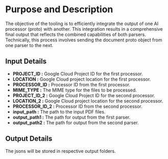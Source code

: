 # Purpose and Description
The objective of the tooling is to efficiently integrate the output of one AI processor (proto) with another. This integration results in a comprehensive final output that reflects the combined capabilities of both parsers. Technically, this process involves sending the document proto object from one parser to the next.

## Input Details

* **PROJECT_ID :**  Google Cloud Project ID for the first processor.
* **LOCATION :**  Google Cloud project location for the first processor.
* **PROCESSOR_ID :**  Processor ID from the first processor.
* **MIME_TYPE :**   The MIME type for the files to be processed.
* **PROJECT_ID_2 :** Google Cloud Project ID for the second processor.
* **LOCATION_2 :**  Google Cloud project location for the second processor.
* **PROCESSOR_ID_2 :**  Processor ID from the second processor.
* **input_path :**  The path to the input PDF files.
* **output_path1 :**  The path for output from the first parser.
* **output_path2 :**  The path for output from the second parser.

## Output Details 
The jsons will be stored in respective output folders.